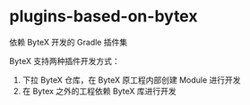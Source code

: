 # plugins-based-on-bytex
依赖 ByteX 开发的 Gradle 插件集

ByteX 支持两种插件开发方式：
1. 下拉 ByteX 仓库，在 ByteX 原工程内部创建 Module 进行开发
2. 在 Bytex 之外的工程依赖 ByteX 库进行开发
